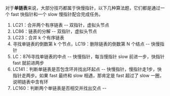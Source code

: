 对于**单链表**来说，大部分技巧都属于快慢指针，以下几种算法题，它们都是通过一个 fast 快指针和一个 slow 慢指针配合完成任务。

1. LC21：合并两个有序链表 -- 双指针，虚拟头节点
2. LC86：链表的分解  -- 双指针，虚拟头节点
3. LC23：合并 k 个有序链表
4. 寻找单链表的倒数第 k 个节点，LC19：删除链表的倒数第 N 个结点 -- 快慢指针
5. LC：876寻找单链表的中点 -- 快慢指针，每当慢指针 slow 前进一步，快指针 fast 就前进两步
6. LC141：判断单链表是否包含环并找出环起点 -- 快慢指针，慢指针走1步，快指针走两步。如果 fast 最终和 slow 相遇，那肯定是 fast 超过了 slow 一圈，说明链表中含有环
7. LC160：判断两个单链表是否相交并找出交点 -- 